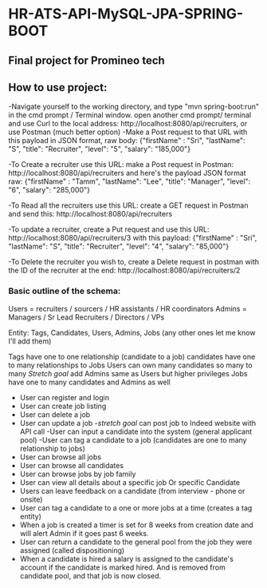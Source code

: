 # HR-ATS-API-MySQL-JPA-SPRING-BOOT
## Final project for Promineo tech 
## How to use project:
-Navigate yourself to the working directory, and type "mvn spring-boot:run" in the cmd prompt / Terminal window. 
open another cmd prompt/ terminal and use Curl to the local address: http://localhost:8080/api/recruiters, or use Postman (much better option)
-Make a Post request to that URL with this payload in JSON format, raw body:
{"firstName" : "Sri", "lastName": "S", "title": "Recruiter", "level": "5", "salary": "185,000"}

-To Create a recruiter use this URL: make a Post request in Postman: http://localhost:8080/api/recruiters
and here's the payload JSON format raw: {"firstName" : "Tamm", "lastName": "Lee", "title": "Manager", "level": "6", "salary": "285,000"}

-To Read all the recruiters use this URL: create a GET request in Postman and send this: http://localhost:8080/api/recruiters

-To update a recruiter, create a Put request and use this URL: http://localhost:8080/api/recruiters/3 with this payload:
{"firstName" : "Sri", "lastName": "S", "title": "Recruiter", "level": "4", "salary": "85,000"}

-To Delete the recruiter you wish to, create a Delete request in postman with the ID of the recruiter at the end: http://localhost:8080/api/recruiters/2



### Basic outline of the schema: 

Users = recruiters / sourcers / HR assistants / HR coordinators
Admins = Managers / Sr Lead Recruiters / Directors / VPs

Entity: Tags, Candidates, Users, Admins, Jobs  (any other ones let me know I'll add them)

Tags have one to one relationship (candidate to a job)
candidates have one to many relationships to Jobs
Users can own many candidates so many to many
*Stretch goal* add Admins same as Users but higher privileges
Jobs have one to many candidates and Admins as well
- User can register and login
- User can create job listing
- User can delete a job
- User can update a job
-*stretch goal* can post job to Indeed website with API call
-User can input a candidate into the system (general applicant pool)
-User can tag a candidate to a job (candidates are one to many relationship to jobs)
- User can browse all jobs
- User can browse all candidates
- User can browse jobs by job family
- User can view all details about a specific job Or specific Candidate
- Users can leave feedback on a candidate (from interview - phone or onsite)
- User can tag a candidate to a one or more jobs at a time (creates a tag entity)
- When a job is created a timer is set for 8 weeks from creation date and will alert Admin if it goes past 6 weeks.
- User can return a candidate to the general pool from the job they were assigned (called dispositioning)
- When a candidate is hired a salary is assigned to the candidate's account if the candidate is marked hired. And is removed from candidate pool, and that job is now closed.





